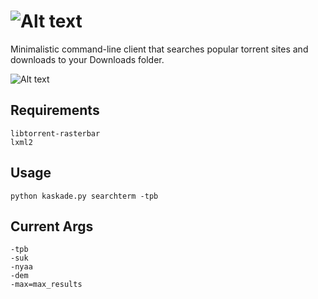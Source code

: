 # ![Alt text](http://i.imgur.com/2u1zqVC.png "logo")
Minimalistic command-line client that searches popular torrent sites and downloads to your Downloads folder.  
  
![Alt text](http://i.imgur.com/MaG6zVi.png "Screenshot")
## Requirements
```
libtorrent-rasterbar
lxml2
```
## Usage
```
python kaskade.py searchterm -tpb
```
## Current Args
```
-tpb  
-suk  
-nyaa
-dem
-max=max_results
```
